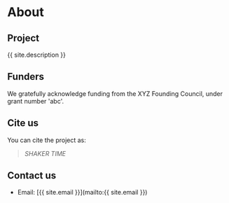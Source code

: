 # About

## Project

{{ site.description }}

## Funders

We gratefully acknowledge funding from the XYZ Founding Council, under grant number 'abc'.

## Cite us

You can cite the project as:

>    *SHAKER TIME*

## Contact us

- Email: [{{ site.email }}](mailto:{{ site.email }})
